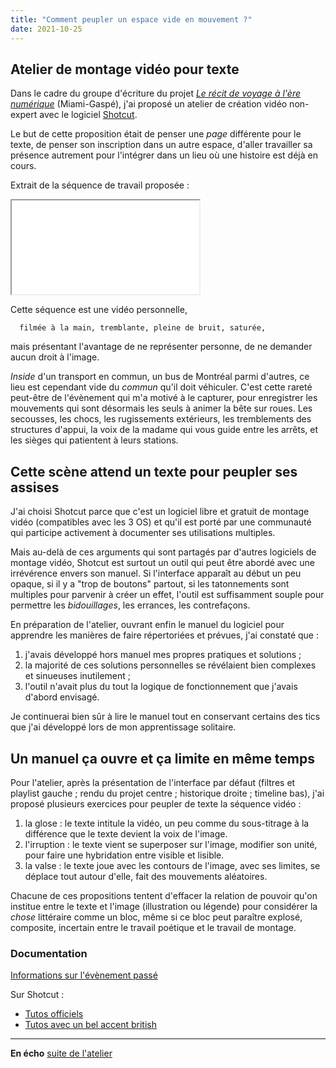 ```yaml
---
title: "Comment peupler un espace vide en mouvement ?"
date: 2021-10-25
---
```


## Atelier de montage vidéo pour texte

Dans le cadre du groupe d'écriture du projet [*Le récit de voyage à l'ère numérique*](https://ecrituresnumeriques.ca/fr/Activites/Projets/2019/6/8/Le-recit-de-voyage-a-lere-numerique) (Miami-Gaspé), j'ai proposé un atelier de création vidéo non-expert avec le logiciel [Shotcut](https://shotcut.org/).

Le but de cette proposition était de penser une *page* différente pour le texte, de penser son inscription dans un autre espace, d'aller travailler sa présence autrement pour l'intégrer dans un lieu où une histoire est déjà en cours.

Extrait de la séquence de travail proposée : 

<iframe src="/video/ExtraitAtelierSmall.mp4" title="description"></iframe> 

Cette séquence est une vidéo personnelle, 

      filmée à la main, tremblante, pleine de bruit, saturée, 

mais présentant l'avantage de ne représenter personne, de ne demander aucun droit à l'image. 

*Inside* d'un transport en commun, un bus de Montréal parmi d'autres, ce lieu est cependant vide du *commun* qu'il doit véhiculer. C'est cette rareté peut-être de l'évènement qui m'a motivé à le capturer, pour enregistrer les mouvements qui sont désormais les seuls à animer la bête sur roues. Les secousses, les chocs, les rugissements extérieurs, les tremblements des structures d'appui, la voix de la madame qui vous guide entre les arrêts, et les sièges qui patientent à leurs stations. 

## Cette scène attend un texte pour peupler ses assises

J'ai choisi Shotcut parce que c'est un logiciel libre et gratuit de montage vidéo (compatibles avec les 3 OS) et qu'il est porté par une communauté qui participe activement à documenter ses utilisations multiples. 

Mais au-delà de ces arguments qui sont partagés par d'autres logiciels de montage vidéo, Shotcut est surtout un outil qui peut être abordé avec une irrévérence envers son manuel. Si l'interface apparaît au début un peu opaque, si il y a "trop de boutons" partout, si les tatonnements sont multiples pour parvenir à créer un effet, l'outil est suffisamment souple pour permettre les *bidouillages*, les errances, les contrefaçons. 

En préparation de l'atelier, ouvrant enfin le manuel du logiciel pour apprendre les manières de faire répertoriées et prévues, j'ai constaté que : 

1. j'avais développé hors manuel mes propres pratiques et solutions ; 
2. la majorité de ces solutions personnelles se révélaient bien complexes et sinueuses inutilement ; 
3. l'outil n'avait plus du tout la logique de fonctionnement que j'avais d'abord envisagé.

Je continuerai bien sûr à lire le manuel tout en conservant certains des tics que j'ai développé lors de mon apprentissage solitaire. 

## Un manuel ça ouvre et ça limite en même temps

Pour l'atelier, après la présentation de l'interface par défaut (filtres et playlist gauche ; rendu du projet centre ; historique droite ; timeline bas), j'ai proposé plusieurs exercices pour peupler de texte la séquence vidéo : 

1. la glose : le texte intitule la vidéo, un peu comme du sous-titrage à la différence que le texte devient la voix de l'image.
2. l'irruption : le texte vient se superposer sur l'image, modifier son unité, pour faire une hybridation entre visible et lisible. 
3. la valse : le texte joue avec les contours de l'image, avec ses limites, se déplace tout autour d'elle, fait des mouvements aléatoires.

Chacune de ces propositions tentent d'effacer la relation de pouvoir qu'on institue entre le texte et l'image (illustration ou légende) pour considérer la *chose* littéraire comme un bloc, même si ce bloc peut paraître explosé, composite, incertain entre le travail poétique et le travail de montage. 


### Documentation

 [Informations sur l'évènement passé](https://ecrituresnumeriques.ca/fr/Activites/Evenements/2021/10/27/Comment-peupler-un-espace-vide-en-mouvement--Atelier-de-montage-video-pour-texte)

Sur Shotcut : 

- [Tutos officiels](https://shotcut.org/tutorials/)
- [Tutos avec un bel accent british](https://www.youtube.com/channel/UCypMjN5Jms6mUN1OjsygVjw/videos)


-----

**En écho** [suite de l'atelier](https://blank.blue/creas/comment-as-tu-peuple-ton-espace-vide-en-mouvement/)
